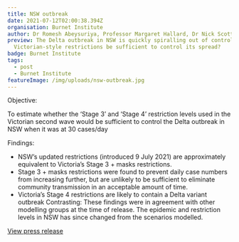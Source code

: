 ```yaml
---
title: NSW outbreak
date: 2021-07-12T02:00:38.394Z
organisation: Burnet Institute
author: Dr Romesh Abeysuriya, Professor Margaret Hallard, Dr Nick Scott
preview: The Delta outbreak in NSW is quickly spiralling out of control, will
  Victorian-style restrictions be sufficient to control its spread?
badge: Burnet Institute
tags:
  - post
  - Burnet Institute
featureImage: /img/uploads/nsw-outbreak.jpg
---
```

Objective: 

To estimate whether the ‘Stage 3’ and ‘Stage 4’ restriction levels used in the Victorian second wave would be sufficient to control the Delta outbreak in NSW when it was at 30 cases/day

Findings:

* NSW’s updated restrictions (introduced 9 July 2021) are approximately equivalent to Victoria’s Stage 3 + masks restrictions.
* Stage 3 + masks restrictions were found to prevent daily case numbers from increasing further, but are unlikely to be sufficient to eliminate community transmission in an acceptable amount of time.
* Victoria’s Stage 4 restrictions are likely to contain a Delta variant outbreak
Contrasting: These findings were in agreement with other modelling groups at the time of release. The epidemic and restriction levels in NSW has since changed from the scenarios modelled.

<a href="https://burnet.edu.au/system/asset/file/4797/Burnet_Institute_modelling_-_NSW_outbreak__12_July_2021_-_FINAL.pdf" target="_blank">View press release</a>
